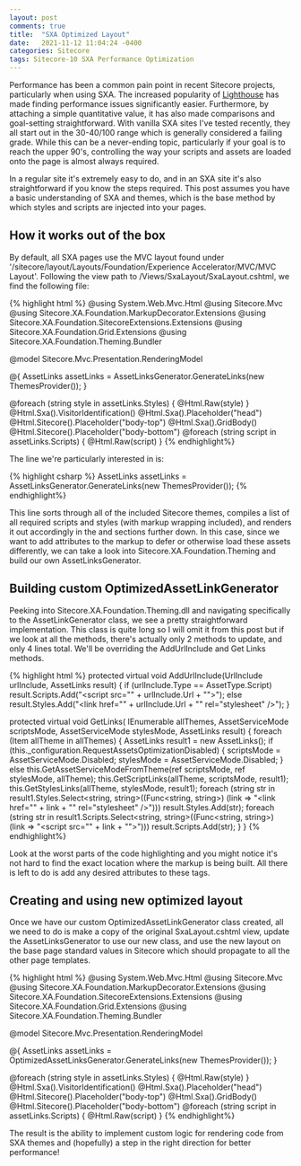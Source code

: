 ```yaml
---
layout: post
comments: true
title:  "SXA Optimized Layout"
date:   2021-11-12 11:04:24 -0400
categories: Sitecore
tags: Sitecore-10 SXA Performance Optimization
---
```


Performance has been a common pain point in recent Sitecore projects, particularly when using SXA. The increased popularity of [Lighthouse](https://developers.google.com/web/tools/lighthouse) has made finding performance issues significantly easier. Furthermore, by attaching a simple quantitative value, it has also made comparisons and goal-setting straightforward. With vanilla SXA sites I've tested recently, they all start out in the 30-40/100 range which is generally considered a failing grade. While this can be a never-ending topic, particularly if your goal is to reach the upper 90's, controlling the way your scripts and assets are loaded onto the page is almost always required.

In a regular site it's extremely easy to do, and in an SXA site it's also straightforward if you know the steps required. This post assumes you have a basic understanding of SXA and themes, which is the base method by which styles and scripts are injected into your pages.

## How it works out of the box

By default, all SXA pages use the MVC layout found under '/sitecore/layout/Layouts/Foundation/Experience Accelerator/MVC/MVC Layout'. Following the view path to /Views/SxaLayout/SxaLayout.cshtml, we find the following file:

{% highlight html %}
@using System.Web.Mvc.Html
@using Sitecore.Mvc
@using Sitecore.XA.Foundation.MarkupDecorator.Extensions
@using Sitecore.XA.Foundation.SitecoreExtensions.Extensions
@using Sitecore.XA.Foundation.Grid.Extensions
@using Sitecore.XA.Foundation.Theming.Bundler

@model Sitecore.Mvc.Presentation.RenderingModel

@{
    AssetLinks assetLinks = AssetLinksGenerator.GenerateLinks(new ThemesProvider());
}

<!DOCTYPE html>
<!--[if lt IE 7]>      <html class="no-js lt-ie9 lt-ie8 lt-ie7"> <![endif]-->
<!--[if IE 7]>         <html class="no-js lt-ie9 lt-ie8"> <![endif]-->
<!--[if IE 8]>         <html class="no-js lt-ie9"> <![endif]-->
<!--[if gt IE 8]><!-->
<html class="no-js" lang="@Model.Item.Language.Name">
<!--<![endif]-->
<head>
    @foreach (string style in assetLinks.Styles)
    {
        @Html.Raw(style)
    }
    @Html.Sxa().VisitorIdentification()
    @Html.Sxa().Placeholder("head")
</head>
<body @Html.Sxa().Body().Decorate()>
    @Html.Sitecore().Placeholder("body-top")
    @Html.Sxa().GridBody()
    @Html.Sitecore().Placeholder("body-bottom")
    @foreach (string script in assetLinks.Scripts)
    {
        @Html.Raw(script)
    }
    <!-- /#wrapper -->
</body>
</html>
{% endhighlight%}

The line we're particularly interested in is:

{% highlight csharp %}
AssetLinks assetLinks = AssetLinksGenerator.GenerateLinks(new ThemesProvider());
{% endhighlight%}

This line sorts through all of the included Sitecore themes, compiles a list of all required scripts and styles (with markup wrapping included), and renders it out accordingly in the <head> and <body> sections further down. In this case, since we want to add attributes to the markup to defer or otherwise load these assets differently, we can take a look into Sitecore.XA.Foundation.Theming and build our own AssetLinksGenerator.

## Building custom OptimizedAssetLinkGenerator

Peeking into Sitecore.XA.Foundation.Theming.dll and navigating specifically to the AssetLinkGenerator class, we see a pretty straightforward implementation. This class is quite long so I will omit it from this post but if we look at all the methods, there's actually only 2 methods to update, and only 4 lines total. We'll be overriding the AddUrlInclude and Get Links methods.

{% highlight html %}
protected virtual void AddUrlInclude(UrlInclude urlInclude, AssetLinks result)
{
	if (urlInclude.Type == AssetType.Script)
	result.Scripts.Add("<script src=\"" + urlInclude.Url + "\"></script>");
	else
	result.Styles.Add("<link href=\"" + urlInclude.Url + "\" rel=\"stylesheet\" />");
}

protected virtual void GetLinks(
	IEnumerable<Item> allThemes,
	AssetServiceMode scriptsMode,
	AssetServiceMode stylesMode,
	AssetLinks result)
{
	foreach (Item allTheme in allThemes)
	{
	AssetLinks result1 = new AssetLinks();
	if (this._configuration.RequestAssetsOptimizationDisabled)
	{
		scriptsMode = AssetServiceMode.Disabled;
		stylesMode = AssetServiceMode.Disabled;
	}
	else
		this.GetAssetServiceModeFromTheme(ref scriptsMode, ref stylesMode, allTheme);
	this.GetScriptLinks(allTheme, scriptsMode, result1);
	this.GetStylesLinks(allTheme, stylesMode, result1);
	foreach (string str in result1.Styles.Select<string, string>((Func<string, string>) (link => "<link href=\"" + link + "\" rel=\"stylesheet\" />")))
		result.Styles.Add(str);
	foreach (string str in result1.Scripts.Select<string, string>((Func<string, string>) (link => "<script src=\"" + link + "\"></script>")))
		result.Scripts.Add(str);
	}
}
{% endhighlight%}

Look at the worst parts of the code highlighting and you might notice it's not hard to find the exact location where the markup is being built. All there is left to do is add any desired attributes to these tags.

## Creating and using new optimized layout

Once we have our custom OptimizedAssetLinkGenerator class created, all we need to do is make a copy of the original SxaLayout.cshtml view, update the AssetLinksGenerator to use our new class, and use the new layout on the base page standard values in Sitecore which should propagate to all the other page templates.

{% highlight html %}
@using System.Web.Mvc.Html
@using Sitecore.Mvc
@using Sitecore.XA.Foundation.MarkupDecorator.Extensions
@using Sitecore.XA.Foundation.SitecoreExtensions.Extensions
@using Sitecore.XA.Foundation.Grid.Extensions
@using Sitecore.XA.Foundation.Theming.Bundler

@model Sitecore.Mvc.Presentation.RenderingModel

@{
    AssetLinks assetLinks = OptimizedAssetLinksGenerator.GenerateLinks(new ThemesProvider());
}

<!DOCTYPE html>
<!--[if lt IE 7]>      <html class="no-js lt-ie9 lt-ie8 lt-ie7"> <![endif]-->
<!--[if IE 7]>         <html class="no-js lt-ie9 lt-ie8"> <![endif]-->
<!--[if IE 8]>         <html class="no-js lt-ie9"> <![endif]-->
<!--[if gt IE 8]><!-->
<html class="no-js" lang="@Model.Item.Language.Name">
<!--<![endif]-->
<head>
    @foreach (string style in assetLinks.Styles)
    {
        @Html.Raw(style)
    }
    @Html.Sxa().VisitorIdentification()
    @Html.Sxa().Placeholder("head")
</head>
<body @Html.Sxa().Body().Decorate()>
    @Html.Sitecore().Placeholder("body-top")
    @Html.Sxa().GridBody()
    @Html.Sitecore().Placeholder("body-bottom")
    @foreach (string script in assetLinks.Scripts)
    {
        @Html.Raw(script)
    }
    <!-- /#wrapper -->
</body>
</html>
{% endhighlight%}

 The result is the ability to implement custom logic for rendering code from SXA themes and (hopefully) a step in the right direction for better performance!

